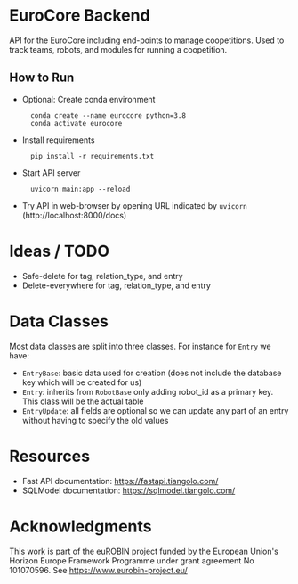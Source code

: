# EuroCore Backend

API for the EuroCore including end-points to manage coopetitions.
Used to track teams, robots, and modules for running a coopetition.

## How to Run

- Optional: Create conda environment

        conda create --name eurocore python=3.8
        conda activate eurocore
            
- Install requirements

        pip install -r requirements.txt
        
- Start API server

        uvicorn main:app --reload

- Try API in web-browser by opening URL indicated by `uvicorn` (http://localhost:8000/docs)

# Ideas / TODO

- Safe-delete for tag, relation_type, and entry
- Delete-everywhere for tag, relation_type, and entry

# Data Classes

Most data classes are split into three classes. For instance for `Entry` we have:

- `EntryBase`: basic data used for creation (does not include the database key
  which will be created for us)
- `Entry`: inherits from `RobotBase` only adding robot_id as a primary key. This
  class will be the actual table
- `EntryUpdate`: all fields are optional so we can update any part of an entry
  without having to specify the old values

# Resources

- Fast API documentation: https://fastapi.tiangolo.com/
- SQLModel documentation: https://sqlmodel.tiangolo.com/

# Acknowledgments

This work is part of the euROBIN project funded by the European Union's Horizon
Europe Framework Programme under grant agreement No 101070596. See
https://www.eurobin-project.eu/
